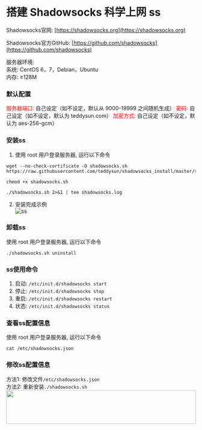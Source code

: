 # 搭建 Shadowsocks 科学上网 ss
Shadowsocks官网: [https://shadowsocks.org](https://shadowsocks.org)

Shadowsocks官方GitHub: [https://github.com/shadowsocks](https://github.com/shadowsocks)

服务器环境:<br>
系统: CentOS 6，7，Debian，Ubuntu<br>
内存: ≥128M

### 默认配置
<font color="red">服务器端口:</font> 自己设定（如不设定，默认从 9000-19999 之间随机生成）
<font color="red">密码:</font> 自己设定（如不设定，默认为 teddysun.com）
<font color="red">加密方式:</font> 自己设定（如不设定，默认为 aes-256-gcm）

### 安装ss
1. 使用 root 用户登录服务器, 运行以下命令
```
wget --no-check-certificate -O shadowsocks.sh https://raw.githubusercontent.com/teddysun/shadowsocks_install/master/shadowsocks.sh
```
```
chmod +x shadowsocks.sh
```
```
./shadowsocks.sh 2>&1 | tee shadowsocks.log
```

2. 安装完成示例<br>
![ss](https://i.imgur.com/wDFzpxn.png)

### 卸载ss
使用 root 用户登录服务器, 运行以下命令
```
./shadowsocks.sh uninstall
```

### ss使用命令
1. 启动: `/etc/init.d/shadowsocks start`
2. 停止: `/etc/init.d/shadowsocks stop`
3. 重启: `/etc/init.d/shadowsocks restart`
4. 状态: `/etc/init.d/shadowsocks status`

### 查看ss配置信息
使用 root 用户登录服务器, 运行以下命令
```
cat /etc/shadowsocks.json
```

### 修改ss配置信息
方法1: 修改文件`/etc/shadowsocks.json`<br>
方法2: 重新安装`./shadowsocks.sh`
<a href="https://www.vultr.com/?ref=7295225"><img src="https://www.vultr.com/media/banner_1.png" width="100%" height="90"></a>